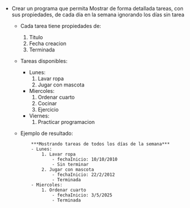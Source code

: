 - Crear un programa que permita Mostrar de forma detallada tareas, con sus propiedades, de cada día en la semana ignorando los días sin tarea

    - Cada tarea tiene propiedades de:
        1. Titulo
        1. Fecha creacion
        1. Terminada

    - Tareas disponibles:
        - Lunes:
            1. Lavar ropa
            1. Jugar con mascota
        - Miercoles:
            1. Ordenar cuarto
            1. Cocinar
            1. Ejercicio
        - Viernes:
            1. Practicar programacion
            
    - Ejemplo de resultado:
        ```
            ***Mostrando tareas de todos los días de la semana***
            - Lunes:
                1. Lavar ropa
                    - fechaInicio: 10/10/2010
                    - Sin terminar
                2. Jugar con mascota
                    - fechaInicio: 22/2/2012
                    - Terminada
            - Miercoles:
                1. Ordenar cuarto
                    - fechaInicio: 3/5/2025
                    - Terminada
        ``` 